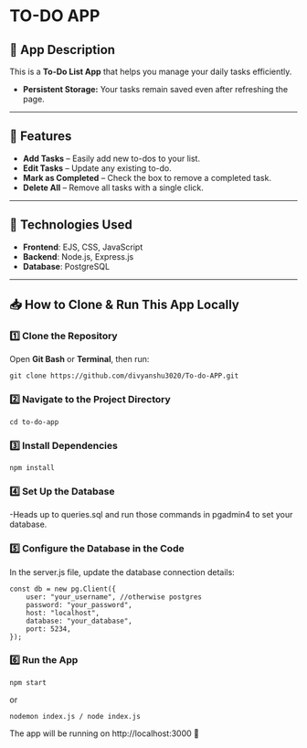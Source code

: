 # TO-DO APP


## 📌 App Description
This is a **To-Do List App** that helps you manage your daily tasks efficiently.  
- **Persistent Storage:** Your tasks remain saved even after refreshing the page.  

---


## 🚀 Features
- **Add Tasks** – Easily add new to-dos to your list.  
- **Edit Tasks** – Update any existing to-do.  
- **Mark as Completed** – Check the box to remove a completed task.  
- **Delete All** – Remove all tasks with a single click.  

---


## 📌 Technologies Used

- **Frontend**: EJS, CSS, JavaScript
- **Backend**: Node.js, Express.js
- **Database**: PostgreSQL

---


## 📥 How to Clone & Run This App Locally

### 1️⃣ Clone the Repository

Open **Git Bash** or **Terminal**, then run:  

    git clone https://github.com/divyanshu3020/To-do-APP.git


### 2️⃣ Navigate to the Project Directory

    cd to-do-app

### 3️⃣ Install Dependencies

    npm install

### 4️⃣ Set Up the Database

-Heads up to queries.sql and run those commands in pgadmin4 to set your database.

### 5️⃣ Configure the Database in the Code

In the server.js file, update the database connection details:

    const db = new pg.Client({
        user: "your_username", //otherwise postgres
        password: "your_password",
        host: "localhost",
        database: "your_database",
        port: 5234,
    });

### 6️⃣ Run the App

    npm start

or 

    nodemon index.js / node index.js

The app will be running on http://localhost:3000 🎉

